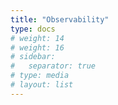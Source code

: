```yaml
---
title: "Observability"
type: docs
# weight: 14
# weight: 16
# sidebar:
#   separator: true
# type: media
# layout: list
---
```

